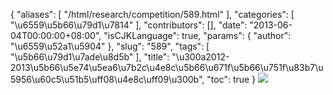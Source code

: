 {
    "aliases": [
        "/html/research/competition/589.html"
    ],
    "categories": [
        "\u6559\u5b66\u79d1\u7814"
    ],
    "contributors": [],
    "date": "2013-06-04T00:00:00+08:00",
    "isCJKLanguage": true,
    "params": {
        "author": "\u6559\u52a1\u5904"
    },
    "slug": "589",
    "tags": [
        "\u5b66\u79d1\u7ade\u8d5b"
    ],
    "title": "\u300a2012-2013\u5b66\u5e74\u5ea6\u7b2c\u4e8c\u5b66\u671f\u5b66\u751f\u83b7\u5956\u60c5\u51b5\uff08\u4e8c\uff09\u300b",
    "toc": true
}
![](https://cdn.tfls.online/mirror/full/cbe3cb0d03de436440adf2f138c0be19ff421135.jpg)

